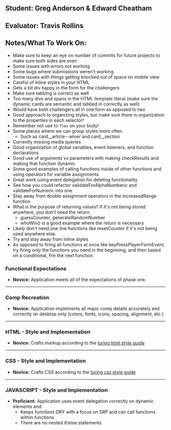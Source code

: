 ## Student: Greg Anderson & Edward Cheatham
## Evaluator: Travis Rollins
## Notes/What To Work On:
* Make sure to keep an eye on number of commits for future projects to make sure both sides are even
* Some issues with errors not working
* Some bugs where submissions weren't working
* Some issues with things getting knocked out of space on mobile view
* Careful of inline styles in your HTML
* Gets a bit div happy in the form for the challengers
* Make sure tabbing is correct as well
* Too many divs and spans in the HTML template literal (make sure the dynamic cards are semantic and tabbed in correctly as well)
* Would have both challengers all in one form as opposed to two
* Good approach to organizing styles, but make sure there is organization to the properties in each selector!
* Remember not use to `flex` on your body!
* Some places where we can group styles more often.
  * Such as card__article--winer and card__section
* Currently missing media queries
* Good organization of global variables, event listeners, and function declarations
* Good use of arguments vs parameters with making checkResults and making that function dynamic
* Some good examples of calling functions inside of other functions and using operators for variable assignments
* Great work using event delegation for deleting functionality
* See how you could refactor validateForAlphaNumberic and validateForNumeric into one
* Stay away from double assignment operators in the increasedRange function
* What is the purpose of returning values?  If it's not being stored anywhere, you don't need the return
  * guessCounter, generateRandomNumber
  * whoWin() is a good example where the return is necessary
* Likely don't need one line functions like resetCounter if it's not being used anywhere else.
* Try and stay away from inline styles
* As opposed to firing all functions at once like keyPressPlayerFormEvent, try firing only the functions you need in the beginning, and then based on a conditional, fire the next function.

### Functional Expectations

* __Novice:__ Application meets all of the expectations of phase one.

------------------------------------------------------------------

### Comp Recreation

* __Novice:__ Application implements all major comp details accurately and correctly on desktop only (colors, fonts, icons, spacing, alignment, etc.)

------------------------------------------------------------------

### HTML - Style and Implementation

* __Novice:__ Crafts markup according to the [turing html style guide](https://github.com/turingschool-examples/html)

------------------------------------------------------------------

### CSS - Style and Implementation

* __Novice:__ Crafts CSS according to the [turing css style guide](https://github.com/turingschool-examples/css)

------------------------------------------------------------------

### JAVASCRIPT - Style and Implementation

* __Proficient:__ Application uses event delegation correctly on dynamic elements and:
  * Keeps functions DRY with a focus on SRP and can call functions within functions
  * There are no nested if/else statements
